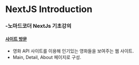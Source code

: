# NextJS Introduction

### -노마드코더 NextJs 기초강의

#### [사이트 방문](https://next-js-basis-dtfqd3xfc-jsy3437.vercel.app/)
- 영화 API 사이트를 이용해 인기있는 영화들을 보여주는 웹 사이트.
- Main, Detail, About 페이지로 구성.

